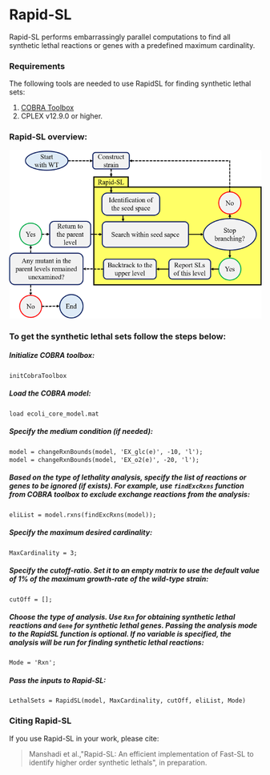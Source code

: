 # Rapid-SL
Rapid-SL performs embarrassingly parallel computations to find all synthetic lethal reactions or genes with a predefined maximum cardinality. 

### Requirements
The following tools are needed to use RapidSL for finding synthetic lethal sets:
1. [COBRA Toolbox](https://opencobra.github.io/cobratoolbox/stable/)
2. CPLEX v12.9.0 or higher.

### Rapid-SL overview:

![alt text](https://github.com/CSBLaboratory/RapidSL/blob/main/RapidSL_abstract_flowchart.png)


### To get the synthetic lethal sets follow the steps below:
##### Initialize COBRA toolbox:
```
initCobraToolbox
``` 

##### Load the COBRA model:
``` 
load ecoli_core_model.mat
```

##### Specify the medium condition (if needed):
```
model = changeRxnBounds(model, 'EX_glc(e)', -10, 'l');
model = changeRxnBounds(model, 'EX_o2(e)', -20, 'l');
```


##### Based on the type of lethality analysis, specify the list of reactions or genes to be ignored (if exists). For example, use `findExcRxns` function from COBRA toolbox to exclude exchange reactions from the analysis:
``` 
eliList = model.rxns(findExcRxns(model));
```

##### Specify the maximum desired cardinality:
```
MaxCardinality = 3;
```

##### Specify the cutoff-ratio. Set it to an empty matrix to use the default value of 1% of the maximum growth-rate of the wild-type strain:
```
cutOff = [];
```

##### Choose the type of analysis. Use `Rxn` for obtaining synthetic lethal reactions and `Gene` for synthetic lethal genes. Passing the analysis mode to the RapidSL function is optional. If no variable is specified, the analysis will be run for finding synthetic lethal reactions:
```
Mode = 'Rxn';
```

##### Pass the inputs to Rapid-SL:
```
LethalSets = RapidSL(model, MaxCardinality, cutOff, eliList, Mode)
```

### Citing Rapid-SL
If you use Rapid-SL in your work, please cite:
> Manshadi et al.,"Rapid-SL: An efficient implementation of Fast-SL to identify higher order synthetic lethals", in preparation.
